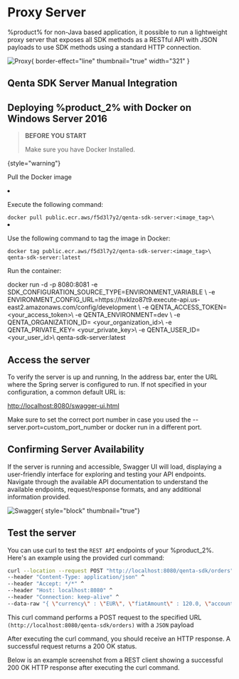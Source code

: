 # Proxy Server

<!--Writerside adds this topic when you create a new documentation project.
You can use it as a sandbox to play with Writerside features, and remove it from the TOC when you don't need it anymore.-->

%product% for non-Java based application, it possible to run a lightweight proxy server that exposes all SDK methods as
a
RESTful API with JSON payloads to use SDK methods using a standard HTTP connection.

![Proxy](proxy-server.png){ border-effect="line" thumbnail="true" width="321" }

## Qenta SDK Server Manual Integration


## Deploying %product_2% with Docker on Windows Server 2016

> **BEFORE YOU START**
>
> Make sure you have Docker Installed.
>
{style="warning"}

<procedure title="Installation" id="installation">
    <step>
        <p>Pull the Docker image</p>
        <list>
        <li> <p>Execute the following command:</p>
            <code>docker pull public.ecr.aws/f5d3l7y2/qenta-sdk-server:&lt;image_tag&gt;\</code>
        </li>
        <li> <p>Use the following command to tag the image in Docker:</p>
            <code>docker tag public.ecr.aws/f5d3l7y2/qenta-sdk-server:&lt;image_tag&gt;\ qenta-sdk-server:latest</code>
        </li>
        </list>
    <list>
    </list>
    </step>
    <step>
        <p>Run the container:</p>
        <code-block>
            docker run -d -p 8080:8081
            -e SDK_CONFIGURATION_SOURCE_TYPE=ENVIRONMENT_VARIABLE \
            -e ENVIRONMENT_CONFIG_URL=https://hxklzo87t9.execute-api.us-east2.amazonaws.com/config/development \
            -e QENTA_ACCESS_TOKEN=  &lt;your_access_token&gt;\
            -e QENTA_ENVIRONMENT=dev \
            -e QENTA_ORGANIZATION_ID= &lt;your_organization_id&gt;\
            -e QENTA_PRIVATE_KEY= &lt;your_private_key&gt;\
            -e QENTA_USER_ID= &lt;your_user_id&gt;\
            qenta-sdk-server:latest
        </code-block>
    </step>
</procedure>

## Access the server

To verify the server is up and running, In the address bar, enter the URL where the Spring server is configured to run.
If not specified in your configuration, a common default URL is:

<a href="http://localhost:8080/swagger-ui.html">http://localhost:8080/swagger-ui.html</a>

Make sure to set the correct port number in case you used the --server.port=custom_port_number or docker run in
a different port.


## Confirming Server Availability

If the server is running and accessible, Swagger UI will load, displaying a user-friendly interface for exploring and
testing your API endpoints.
Navigate through the available API documentation to understand the available endpoints, request/response
formats, and any additional information provided.

![Swagger](swagger.png){ style="block" thumbnail="true"}

## Test the server

You can use curl to test the `REST API` endpoints of your %product_2%. Here's an example using the provided curl
command:


```bash
curl --location --request POST "http://localhost:8080/qenta-sdk/orders" ^
--header "Content-Type: application/json" ^
--header "Accept: */*" ^
--header "Host: localhost:8080" ^
--header "Connection: keep-alive" ^
--data-raw "{ \"currency\" : \"EUR\", \"fiatAmount\" : 120.0, \"accountId\" : \"3213\"}"
```

<p>This curl command performs a POST request to the specified URL <code>(http://localhost:8080/qenta-sdk/orders)</code> with a
<code>JSON</code> payload</p>

<tabs>
    <tab title="Response Confirmation">
        After executing the curl command, you should receive an HTTP response. A successful request returns a 200 OK
status.
    </tab>
    <tab title="Example HTTP Response ">
        <p>Below is an example screenshot from a REST client showing a successful 200 OK HTTP response after executing the
        curl command.</p>
    </tab>
</tabs>

